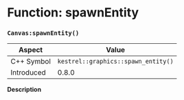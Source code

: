 
# Function: spawnEntity
### `Canvas:spawnEntity()`

| Aspect | Value |
| --- | --- |
| C++ Symbol | `kestrel::graphics::spawn_entity()` |
| Introduced | 0.8.0 |

**Description**


